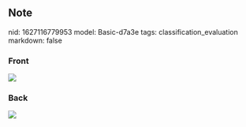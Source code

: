 ## Note
nid: 1627116779953
model: Basic-d7a3e
tags: classification_evaluation
markdown: false

### Front
<img src="paste-151d78990d241834f0e032166831420e23889229.jpg">

### Back
<img src="paste-d031015d904cfedaab806f2a9f3658f552aafe9d.jpg">
